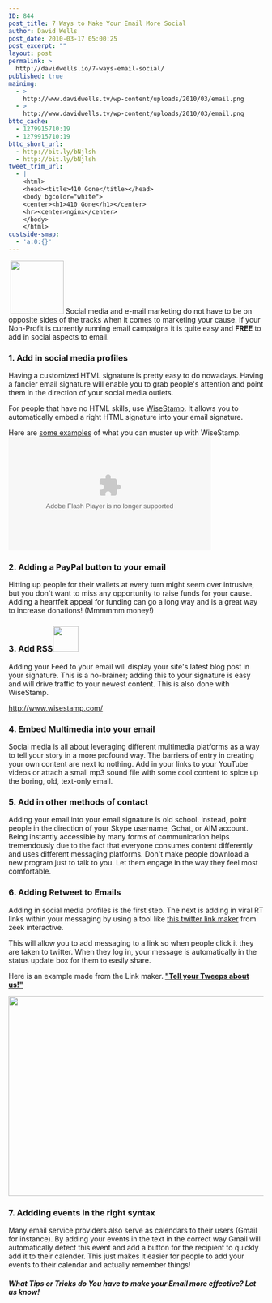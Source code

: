 ```yaml
---
ID: 844
post_title: 7 Ways to Make Your Email More Social
author: David Wells
post_date: 2010-03-17 05:00:25
post_excerpt: ""
layout: post
permalink: >
  http://davidwells.io/7-ways-email-social/
published: true
mainimg:
  - >
    http://www.davidwells.tv/wp-content/uploads/2010/03/email.png
  - >
    http://www.davidwells.tv/wp-content/uploads/2010/03/email.png
bttc_cache:
  - 1279915710:19
  - 1279915710:19
bttc_short_url:
  - http://bit.ly/bNjlsh
  - http://bit.ly/bNjlsh
tweet_trim_url:
  - |
    <html>
    <head><title>410 Gone</title></head>
    <body bgcolor="white">
    <center><h1>410 Gone</h1></center>
    <hr><center>nginx</center>
    </body>
    </html>
custside-smap:
  - 'a:0:{}'
---
```

<a href="http://www.davidwells.tv/wp-content/uploads/2010/04/emailIcon.png"><img class="size-thumbnail wp-image-1483 alignleft" style="margin-left: 4px; margin-right: 4px;" title="emailIcon" src="http://www.davidwells.tv/wp-content/uploads/2010/03/emailIcon-150x150.png" alt="" width="105" height="105" /></a>Social media and e-mail marketing do not have to be on opposite sides of the tracks when it comes to marketing your cause. If your Non-Profit is currently running email campaigns it is quite easy and <strong>FREE</strong> to add in social aspects to email.
<h3>1. Add in social media profiles</h3>
Having a customized HTML signature is pretty easy to do nowadays. Having a fancier email signature will enable you to grab people's attention and point them in the direction of your social media outlets.

For people that have no HTML skills, use <a href="http://www.wisestamp.com/">WiseStamp</a>. It allows you to automatically embed a right HTML signature into your email signature.
<!--more-->
Here are <a href="http://wisestamp.com/goodies/category/signature-examples/">some examples</a> of what you can muster up with WiseStamp.
<object width="400" height="224" classid="clsid:d27cdb6e-ae6d-11cf-96b8-444553540000" codebase="http://download.macromedia.com/pub/shockwave/cabs/flash/swflash.cab#version=6,0,40,0"><param name="flashvars" value="guid=kDFWdi7a&amp;width=400&amp;height=224&amp;locksize=no&amp;qc_publisherId=p-18-mFEk4J448M" /><param name="src" value="http://v.wordpress.com/wp-content/plugins/video/flvplayer.swf?ver=1.18" /><param name="allowfullscreen" value="true" /><embed width="400" height="224" type="application/x-shockwave-flash" src="http://v.wordpress.com/wp-content/plugins/video/flvplayer.swf?ver=1.18" flashvars="guid=kDFWdi7a&amp;width=400&amp;height=224&amp;locksize=no&amp;qc_publisherId=p-18-mFEk4J448M" allowfullscreen="true" /></object>
<h3>2. Adding a PayPal button to your email</h3>
Hitting up people for their wallets at every turn might seem over intrusive, but you don't want to miss any opportunity to raise funds for your cause. Adding a heartfelt appeal for funding can go a long way and is a great way to increase donations! (Mmmmmm money!)
<h3>3. Add RSS<img class="alignright" title="rss" src="http://www.davidwells.tv/wp-content/plugins/wp-thumbie/timthumb.php?src=/wp-content/uploads/2010/03/rss-150x150.png&amp;w=50&amp;h=50&amp;zc=1" alt="" width="50" height="50" /></h3>
Adding your Feed to your email will display your site's latest blog post in your signature. This is a no-brainer; adding this to your signature is easy and will drive traffic to your newest content. This is also done with WiseStamp.

<a href="http://www.wisestamp.com/">http://www.wisestamp.com/</a>
<h3>4. Embed Multimedia into your email</h3>
Social media is all about leveraging different multimedia platforms as a way to tell your story in a more profound way. The barriers of entry in creating your own content are next to nothing. Add in your links to your YouTube videos or attach a small mp3 sound file with some cool content to spice up the boring, old, text-only email.
<h3>5. Add in other methods of contact</h3>
Adding your email into your email signature is old school. Instead, point people in the direction of your Skype username, Gchat, or AIM account. Being instantly accessible by many forms of communication helps tremendously due to the fact that everyone consumes content differently and uses different messaging platforms. Don't make people download a new program just to talk to you. Let them engage in the way they feel most comfortable.
<h3>6. Adding Retweet to Emails</h3>
Adding in social media profiles is the first step. The next is adding in viral RT links within your messaging by using a tool like <a href=" http://zeek.com/create-a-status-update-url-for-twitter/">this twitter link maker</a> from zeek interactive.

This will allow you to add messaging to a link so when people click it they are taken to twitter. When they log in, your message is automatically in the status update box for them to easily share.

Here is an example made from the Link maker.<strong> <a href="http://tinyurl.com/yhkdaxe">"Tell your Tweeps about us!"</a></strong>
<p style="text-align: center;"><a href="http://www.davidwells.tv/wp-content/uploads/2010/03/zeek.png"><img class="aligncenter size-full wp-image-912" title="zeek" src="http://www.davidwells.tv/wp-content/uploads/2010/03/zeek.png" alt="" width="520" height="395" /></a></p>

<h3>7. Addding events in the right syntax</h3>
Many email service providers also serve as calendars to their users (Gmail for instance). By adding your events in the text in the correct way Gmail will automatically detect this event and add a button for the recipient to quickly add it to their calender. This just makes it easier for people to add your events to their calendar and actually remember things!
<h5>What Tips or Tricks do You have to make your Email more effective? Let us know!</h5>